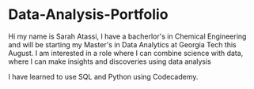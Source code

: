 # Data-Analysis-Portfolio

Hi my name is Sarah Atassi, I have a bacherlor's in Chemical Engineering and will be starting my Master's in Data Analytics at Georgia Tech this August. 
I am interested in a role where I can combine science with data, where I can make insights and discoveries using data analysis

I have learned to use SQL and Python using Codecademy. 
